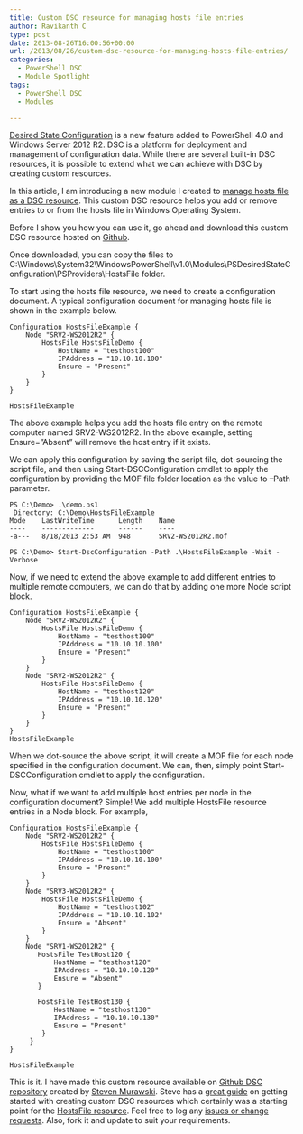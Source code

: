 ```yaml
---
title: Custom DSC resource for managing hosts file entries
author: Ravikanth C
type: post
date: 2013-08-26T16:00:56+00:00
url: /2013/08/26/custom-dsc-resource-for-managing-hosts-file-entries/
categories:
  - PowerShell DSC
  - Module Spotlight
tags:
  - PowerShell DSC
  - Modules

---
```

[Desired State Configuration][1] is a new feature added to PowerShell 4.0 and Windows Server 2012 R2. DSC is a platform for deployment and management of configuration data. While there are several built-in DSC resources, it is possible to extend what we can achieve with DSC by creating custom resources.

In this article, I am introducing a new module I created to [manage hosts file as a DSC resource][2]. This custom DSC resource helps you add or remove entries to or from the hosts file in Windows Operating System.

Before I show you how you can use it, go ahead and download this custom DSC resource hosted on [Github][2].

Once downloaded, you can copy the files to C:\Windows\System32\WindowsPowerShell\v1.0\Modules\PSDesiredStateConfiguration\PSProviders\HostsFile folder.

To start using the hosts file resource, we need to create a configuration document. A typical configuration document for managing hosts file is shown in the example below.

```
Configuration HostsFileExample {
    Node "SRV2-WS2012R2" {
        HostsFile HostsFileDemo {
            HostName = "testhost100"
            IPAddress = "10.10.10.100"
            Ensure = "Present"
        }
    }
}

HostsFileExample
```

The above example helps you add the hosts file entry on the remote computer named SRV2-WS2012R2. In the above example, setting Ensure=”Absent” will remove the host entry if it exists.

We can apply this configuration by saving the script file, dot-sourcing the script file, and then using Start-DSCConfiguration cmdlet to apply the configuration by providing the MOF file folder location as the value to –Path parameter.

```
PS C:\Demo> .\demo.ps1
 Directory: C:\Demo\HostsFileExample
Mode    LastWriteTime      Length    Name
----    -------------      ------    ----
-a---   8/18/2013 2:53 AM  948       SRV2-WS2012R2.mof

PS C:\Demo> Start-DscConfiguration -Path .\HostsFileExample -Wait -Verbose
```

Now, if we need to extend the above example to add different entries to multiple remote computers, we can do that by adding one more Node script block.


    Configuration HostsFileExample {
        Node "SRV2-WS2012R2" {
            HostsFile HostsFileDemo {
                HostName = "testhost100"
                IPAddress = "10.10.10.100"
                Ensure = "Present"
            }
        }
        Node "SRV2-WS2012R2" {
            HostsFile HostsFileDemo {
                HostName = "testhost120"
                IPAddress = "10.10.10.120"
                Ensure = "Present"
            }
        }
    }
    HostsFileExample
When we dot-source the above script, it will create a MOF file for each node specified in the configuration document. We can, then, simply point Start-DSCConfiguration cmdlet to apply the configuration.

Now, what if we want to add multiple host entries per node in the configuration document? Simple! We add multiple HostsFile resource entries in a Node block. For example,


    Configuration HostsFileExample {
        Node "SRV2-WS2012R2" {
            HostsFile HostsFileDemo {
                HostName = "testhost100"
                IPAddress = "10.10.10.100"
                Ensure = "Present"
            }
        }
        Node "SRV3-WS2012R2" {
            HostsFile HostsFileDemo {
                HostName = "testhost102"
                IPAddress = "10.10.10.102"
                Ensure = "Absent"
            }
        }
       	Node "SRV1-WS2012R2" {
           HostsFile TestHost120 {
               HostName = "testhost120"
               IPAddress = "10.10.10.120"
               Ensure = "Absent"
           }
           
           HostsFile TestHost130 {
               HostName = "testhost130"
               IPAddress = "10.10.10.130"
               Ensure = "Present"
       		}
         }
    }
    
    HostsFileExample
This is it. I have made this custom resource available on [Github DSC repository][3] created by [Steven Murawski][4]. Steve has a [great guide][5] on getting started with creating custom DSC resources which certainly was a starting point for the [HostsFile resource][2]. Feel free to log any [issues or change requests][6]. Also, fork it and update to suit your requirements.

[1]: http://technet.microsoft.com/en-us/library/dn249912.aspx
[2]: https://github.com/dsccommunity/NetworkingDsc/tree/228fcf3111f38e2f22ef19fa73fb2efbe47df25a/DSCResources/MSFT_HostsFile
[3]: https://github.com/dsccommunity
[4]: http://stevenmurawski.com/
[5]: https://github.com/PowerShellOrg/DSC/blob/master/README.md
[6]: https://github.com/PowerShellOrg/DSC/issues?state=open